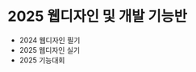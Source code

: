 <h1>2025 웹디자인 및 개발 기능반</h1>
<ul>
  <li>2024 웹디자인 필기</li>
  <li>2025 웹디자인 실기</li>
  <li>2025 기능대회</li>
</ul>
